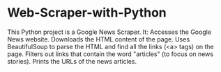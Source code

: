 # Web-Scraper-with-Python
This Python project is a Google News Scraper. It:  Accesses the Google News website.  Downloads the HTML content of the page.  Uses BeautifulSoup to parse the HTML and find all the links (&lt;a> tags) on the page.  Filters out links that contain the word "articles" (to focus on news stories).  Prints the URLs of the news articles.
